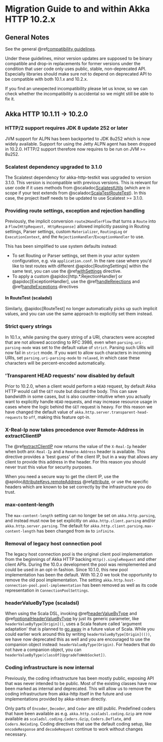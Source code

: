 # Migration Guide to and within Akka HTTP 10.2.x

## General Notes

See the general @ref[compatibility guidelines](../compatibility-guidelines.md).

Under these guidelines, minor version updates are supposed to be binary compatible and drop-in replacements
for former versions under the condition that user code only uses public, stable, non-deprecated API. Especially
libraries should make sure not to depend on deprecated API to be compatible with both 10.1.x and 10.2.x.

If you find an unexpected incompatibility please let us know, so we can check whether the incompatibility is accidental so we might still be able to fix it.

## Akka HTTP 10.1.11 -> 10.2.0

### HTTP/2 support requires JDK 8 update 252 or later

JVM support for ALPN has been backported to JDK 8u252 which is now widely available. Support for using the Jetty ALPN
agent has been dropped in 10.2.0. HTTP/2 support therefore now requires to be run on JVM >= 8u252.

### Scalatest dependency upgraded to 3.1.0

The Scalatest dependency for akka-http-testkit was upgraded to version 3.1.0. This version is incompatible with previous
versions. This is relevant for user code if it uses methods from @scaladoc[ScalatestUtils](akka.http.scaladsl.testkit.ScalatestUtils)
(which are in scope if your test extends from @scaladoc[ScalaTestRouteTest](akka.http.scaladsl.testkit.ScalaTestRouteTest)).
In this case, the project itself needs to be updated to use Scalatest >= 3.1.0.

### Providing route settings, exception and rejection handling

Previously, the implicit conversion `route2HandlerFlow` that turns a `Route` into a
`Flow[HttpRequest, HttpResponse]` allowed implicitly passing in Routing settings,
Parser settings, custom `Materializer`, `RoutingLog` or `ExecutionContext`, and
the `RejectionHandler`/`ExceptionHandler` to use.

This has been simplified to use system defaults instead:

* To set Routing or Parser settings, set them in your actor system configuration, e.g. via `application.conf`. In the rare case where you'd like to test routes with different @apidoc[RoutingSettings] within the same test, you can use the @ref[withSettings](../routing-dsl/directives/basic-directives/withSettings.md) directive.
* To apply a custom @apidoc[http.*.RejectionHandler] or @apidoc[ExceptionHandler], use the @ref[handleRejections](../routing-dsl/directives/execution-directives/handleRejections.md) and @ref[handleExceptions](../routing-dsl/directives/execution-directives/handleExceptions.md) directives

#### In RouteTest (scaladsl)

Similarly, @apidoc[RouteTest] no longer automatically picks up such implicit values, and you
can use the same approach to explicitly set them instead.

### Strict query strings

In 10.1.x, while parsing the query string of a URI, characters were accepted that are
not allowed according to RFC 3986, even when `parsing.uri-parsing-mode` was
set to the default value of `strict`. Parsing such URIs will now fail in `strict` mode.
If you want to allow such characters in incoming URIs, set `parsing.uri-parsing-mode` to `relaxed`, in which case these characters will be percent-encoded automatically.

### 'Transparent HEAD requests' now disabled by default

Prior to 10.2.0, when a client would perform a `HEAD` request, by default Akka HTTP would call the `GET` route but discard the body.
This can save bandwidth in some cases, but is also counter-intuitive when you actually want to explicitly handle `HEAD` requests,
 and may increase resource usage in cases where the logic behind the `GET` request is heavy. For this reason we have changed
 the default value of `akka.http.server.transparent-head-requests` to `off`, making this feature opt-in.

### X-Real-Ip now takes precedence over Remote-Address in extractClientIP

The @ref[extractClientIP](../routing-dsl/directives/misc-directives/extractClientIP.md) now returns the value of the
`X-Real-Ip` header when both an`X-Real-Ip` and a `Remote-Address` header is available. This directive provides a
'best guess' of the client IP, but in a way that allows any client to provide this address in the header. For this reason
you should never trust this value for security purposes.

When you need a secure way to get the client IP, use the @apidoc[AttributeKeys.remoteAddress](AttributeKeys) @ref[attribute](../common/http-model.md#attributes),
or use the specific headers which are known to be set correctly by the infrastructure you do trust.

### max-content-length

The `max-content-length` setting can no longer be set on `akka.http.parsing`, and instead
must now be set explicitly on `akka.http.client.parsing` and/or `akka.http.server.parsing`.
The default for `akka.http.client.parsing.max-content-length` has been changed from `8m`
to `infinite`.

### Removal of legacy host connection pool

The legacy host connection pool is the original client pool implementation from the beginnings of Akka HTTP backing
`Http().singleRequest` and other client APIs. During the 10.0.x development the pool was reimplemented and could be
used in an opt-in fashion. Since 10.1.0, this new pool implementation has been the default. With 10.2.0 we took the
opportunity to remove the old pool implementation. The setting `akka.http.host-connection-pool.pool-implementation`
has been removed as well as its code representation in `ConnectionPoolSettings`.

### headerValueByType (scaladsl)

When using the Scala DSL, invoking
@ref[headerValueByType](../routing-dsl/directives/header-directives/headerValueByType.md)
and @ref[optionalHeaderValueByType](../routing-dsl/directives/header-directives/optionalHeaderValueByType.md) by just its generic parameter, like `headerValueByType[Origin]()`, uses a Scala feature called 'argument adaptation' that is planned to
[go away](https://github.com/scala/scala/pull/3260) in a future value of Scala.
While you could earlier work around this by writing `headerValueByType[Origin](())`,
we have now deprecated this as well and you are encouraged to use the companion object instead: `headerValueByType(Origin)`.
For headers that do not have a companion object, you can `headerValueByType(classOf[UpgradeToWebSocket])`.

### Coding infrastructure is now internal

Previously, the coding infrastructure has been mostly public, exposing API that was never intended to be public.
Most of the existing classes have now been marked as internal and deprecated. This will allow us to remove the
coding infrastructure from akka-http itself in the future and use implementations provided by akka-stream directly.

Only parts of `Encoder`, `Decoder`, and `Coder` are still public. Predefined coders that have been available as
e.g. `akka.http.scaladsl.coding.Gzip` are now available as `scaladsl.coding.Coders.Gzip`, `Coders.Deflate`, and
`Coders.NoCoding`. Coding directives that use the default coding setup, like `encodeResponse` and `decodeRequest`
continue to work without changes necessary. 
